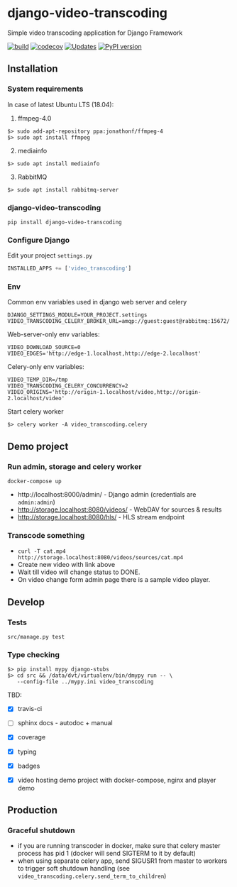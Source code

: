 # django-video-transcoding
Simple video transcoding application for Django Framework

[![build](https://github.com/just-work/django-video-transcoding/workflows/build/badge.svg?branch=master)](https://github.com/just-work/django-video-transcoding/actions?query=event%3Apush+branch%3Amaster+workflow%3Abuild)
[![codecov](https://codecov.io/gh/just-work/django-video-transcoding/branch/master/graph/badge.svg)](https://codecov.io/gh/just-work/django-video-transcoding)
[![Updates](https://pyup.io/repos/github/just-work/django-video-transcoding/shield.svg)](https://pyup.io/repos/github/just-work/django-video-transcoding/)
[![PyPI version](https://badge.fury.io/py/django-video-transcoding.svg)](http://badge.fury.io/py/django-video-transcoding)

## Installation

### System requirements

In case of latest Ubuntu LTS (18.04):

1. ffmpeg-4.0
  ```shell script
  $> sudo add-apt-repository ppa:jonathonf/ffmpeg-4
  $> sudo apt install ffmpeg
  ```
2. mediainfo
  ```shell script
  $> sudo apt install mediainfo 
  ```
3. RabbitMQ
  ```shell script
  $> sudo apt install rabbitmq-server
```

### django-video-transcoding

```shell script
pip install django-video-transcoding
```

### Configure Django

Edit your project `settings.py`
```python
INSTALLED_APPS += ['video_transcoding']
```

### Env

Common env variables used in django web server and celery

```
DJANGO_SETTINGS_MODULE=YOUR_PROJECT.settings
VIDEO_TRANSCODING_CELERY_BROKER_URL=amqp://guest:guest@rabbitmq:15672/
```

Web-server-only env variables:

```
VIDEO_DOWNLOAD_SOURCE=0
VIDEO_EDGES='http://edge-1.localhost,http://edge-2.localhost'
```

Celery-only env variables:

```
VIDEO_TEMP_DIR=/tmp
VIDEO_TRANSCODING_CELERY_CONCURRENCY=2
VIDEO_ORIGINS='http://origin-1.localhost/video,http://origin-2.localhost/video'
```

Start celery worker

```shell script
$> celery worker -A video_transcoding.celery
```

## Demo project

### Run admin, storage and celery worker

```shell script
docker-compose up
```

* http://localhost:8000/admin/ - Django admin (credentials are `admin:admin`)
* http://storage.localhost:8080/videos/ - WebDAV for sources & results
* http://storage.localhost:8080/hls/ - HLS stream endpoint

### Transcode something

* `curl -T cat.mp4 http://storage.localhost:8080/videos/sources/cat.mp4`
* Create new video with link above
* Wait till video will change status to DONE.
* On video change form admin page there is a sample video player. 


## Develop

### Tests

```
src/manage.py test
```

### Type checking

```
$> pip install mypy django-stubs
$> cd src && /data/dvt/virtualenv/bin/dmypy run -- \
   --config-file ../mypy.ini video_transcoding

```

TBD:

* [x] travis-ci
* [ ] sphinx docs - autodoc + manual
* [x] coverage
* [x] typing
* [x] badges
* [x] video hosting demo project with docker-compose, nginx and player demo


## Production

### Graceful shutdown

* if you are running transcoder in docker, make sure that celery master process
    has pid 1 (docker will send SIGTERM to it by default)
* when using separate celery app, send SIGUSR1 from master to workers to trigger
    soft shutdown handling
    (see `video_transcoding.celery.send_term_to_children`)
